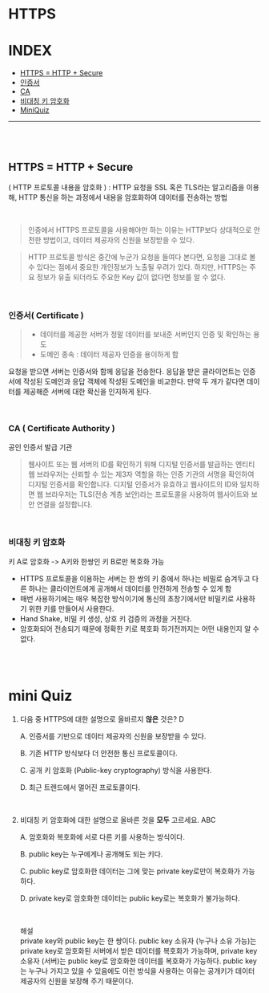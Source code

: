 # HTTPS
# INDEX
- [HTTPS = HTTP + Secure](#https--http--secure)
- [인증서](#인증서-certificate)
- [CA](#ca--certificate-authority)
- [비대칭 키 암호화](#비대칭-키-암호화)
- [MiniQuiz](#mini-quiz)
---


<br>
<br>




## HTTPS = HTTP + Secure  
( HTTP 프로토콜 내용을 암호화 ) : HTTP 요청을 SSL 혹은 TLS라는 알고리즘을 이용해, HTTP 통신을 하는 과정에서 내용을 암호화하여 데이터를 전송하는 방법

<br>

> 인증에서 HTTPS 프로토콜을 사용해야만 하는 이유는 HTTP보다 상대적으로 안전한 방법이고, 데이터 제공자의 신원을 보장받을 수 있다.


> HTTP 프로토콜 방식은 중간에 누군가 요청을 들여다 본다면, 요청을 그대로 볼 수 있다는 점에서 중요한 개인정보가 노출될 우려가 있다. 하지만, HTTPS는 주요 정보가 유출 되더라도 주요한 Key 값이 없다면 정보를 알 수 없다. 

<br>

### 인증서( Certificate ) 
>    - 데이터를 제공한 서버가 정말 데이터를 보내준 서버인지 인증 및 확인하는 용도    
>    - 도메인 종속 : 데이터 제공자 인증을 용이하게 함

요청을 받으면 서버는 인증서와 함께 응답을 전송한다.
응답을 받은 클라이언트는 인증서에 작성된 도메인과 응답 객체에 작성된 도메인을 비교한다. 만약 두 개가 같다면 데이터를 제공해준 서버에 대한 확신을 인지하게 된다. 

<br>

### CA ( Certificate Authority )
공인 인증서 발급 기관  
> 웹사이트 또는 웹 서버의 ID를 확인하기 위해 디지털 인증서를 발급하는 엔티티
웹 브라우저는 신뢰할 수 있는 제3자 역할을 하는 인증 기관의 서명을 확인하여 디지털 인증서를 확인합니다. 디지털 인증서가 유효하고 웹사이트의 ID와 일치하면 웹 브라우저는 TLS(전송 계층 보안)라는 프로토콜을 사용하여 웹사이트와 보안 연결을 설정합니다.

<br>


### 비대칭 키 암호화
키 A로 암호화 -> A키와 한쌍인 키 B로만 복호화 가능
- HTTPS 프로토콜을 이용하는 서버는 한 쌍의 키 중에서 하나는 비밀로 숨겨두고 다른 하나는 클라이언트에게 공개해서 데이터를 안전하게 전송할 수 있게 함
- 매번 사용하기에는 매우 복잡한 방식이기에 통신의 초창기에서만 비밀키로 사용하기 위한 키를 만들어서 사용한다.
- Hand Shake, 비밀 키 생성, 상호 키 검증의 과정을 거친다.
- 암호화되어 전송되기 때문에 정확한 키로 복호화 하기전까지는 어떤 내용인지 알 수 없다.
<br>
<br>

# mini Quiz
1. 다음 중 HTTPS에 대한 설명으로 올바르지 __않은__ 것은? D


    A. 인증서를 기반으로 데이터 제공자의 신원을 보장받을 수 있다.


    B. 기존 HTTP 방식보다 더 안전한 통신 프로토콜이다.


    C. 공개 키 암호화 (Public-key cryptography) 방식을 사용한다.


    D. 최근 트렌드에서 멀어진 프로토콜이다.


<br>

2. 비대칭 키 암호화에 대한 설명으로 올바른 것을 **모두** 고르세요. ABC


    A. 암호화와 복호화에 서로 다른 키를 사용하는 방식이다.


    B. public key는 누구에게나 공개해도 되는 키다.


    C. public key로 암호화한 데이터는 그에 맞는 private key로만이 복호화가 가능하다.


    D. private key로 암호화한 데이터는 public key로는 복호화가 불가능하다.

    <br>

    해설  
    private key와 public key는 한 쌍이다. public key 소유자 (누구나 소유 가능)는 private key로 암호화된 서버에서 받은 데이터를 복호화가 가능하며, private key 소유자 (서버)는 public key로 암호화한 데이터를 복호화가 가능하다. public key는 누구나 가지고 있을 수 있음에도 이런 방식을 사용하는 이유는 공개키가 데이터 제공자의 신원을 보장해 주기 때문이다.

